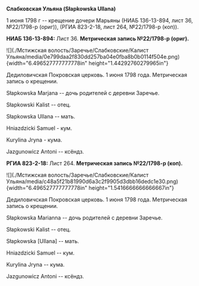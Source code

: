 **Слабковская Ульяна (Słapkowska Ullana)**

1 июня 1798 г -- крещение дочери Марьяны (НИАБ 136-13-894, лист 36,
№22/1798-р (ориг)), (РГИА 823-2-18, лист 264, №22/1798-р (коп)).

**НИАБ 136-13-894:** Лист 36. **Метрическая запись №22/1798-р (ориг).**

![](./Мстижская волость/Заречье/Слабковские/Калист Ульяна/media/0e799daa2f830dd257ba04e0fba8b0b0114f504e.png){width="6.496527777777778in"
height="1.44292760279965in"}

Дедиловичская Покровская церковь. 1 июня 1798 года. Метрическая запись о
крещении.

Słapkowska Marjana -- дочь родителей с деревни Заречье.

Słapkowski Kalist -- отец.

Słapkowska Ullana -- мать.

Hniazdzicki Samuel - кум.

Kurylina Jryna - кума.

Jazgunowicz Antoni -- ксёндз.

**РГИА 823-2-18:** Лист 264. **Метрическая запись №22/1798-р (коп).**

![](./Мстижская волость/Заречье/Слабковские/Калист Ульяна/media/c48a5f21b81990d6a3c2f9905d3dbb16dedc1e30.png){width="6.496527777777778in"
height="1.5416666666666667in"}

Дедиловичская Покровская церковь. 1 июня 1798 года. Метрическая запись о
крещении.

Słapkowska Marianna -- дочь родителей с деревни Заречье.

Słapkowski Kalist -- отец.

Słapkowska \[Ullana\] -- мать.

Hniazdzicki Samuel -- кум.

Kurylina Jryna -- кума.

Jazgunowicz Antoni -- ксёндз.
